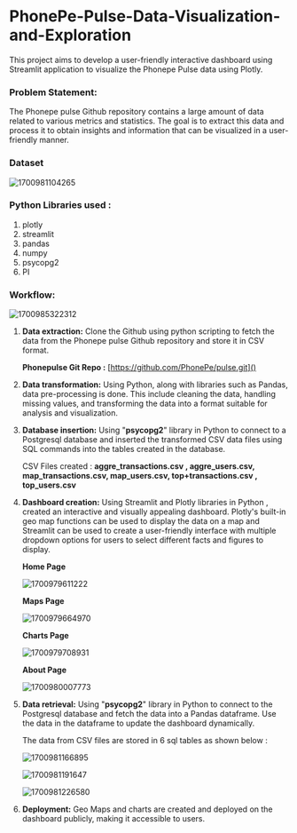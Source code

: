 # PhonePe-Pulse-Data-Visualization-and-Exploration

This project aims to develop a  user-friendly interactive dashboard using Streamlit application to visualize the Phonepe Pulse data using Plotly.

### Problem Statement:

The Phonepe pulse Github repository contains a large amount of data related to
various metrics and statistics. The goal is to extract this data and process it to obtain
insights and information that can be visualized in a user-friendly manner.

### Dataset

![1700981104265](image/README/1700981104265.png)

### Python Libraries used :

1. plotly
2. streamlit
3. pandas
4. numpy
5. psycopg2
6. PI

### Workflow:

![1700985322312](image/README/1700985322312.png)

1. **Data extraction:** Clone the Github using python scripting to fetch the data from the
   Phonepe pulse Github repository and store it in CSV format.

   **Phonepulse Git Repo :** [https://github.com/PhonePe/pulse.git]()
2. **Data transformation:** Using Python, along with libraries such as Pandas, data pre-processing is done. This include cleaning the data, handling missing values, and transforming the data into a format suitable for analysis and visualization.
3. **Database insertion:** Using "**psycopg2**" library in Python to
   connect to a Postgresql database and inserted the transformed CSV data files using SQL
   commands into the tables created in the database.

   CSV Files created : **aggre_transactions.csv , aggre_users.csv, map_transactions.csv, map_users.csv, top+transactions.csv , top_users.csv**
4. **Dashboard creation:** Using Streamlit and Plotly libraries in Python , created
   an interactive and visually appealing dashboard. Plotly's built-in geo map
   functions can be used to display the data on a map and Streamlit can be used
   to create a user-friendly interface with multiple dropdown options for users to
   select different facts and figures to display.

   **Home Page**

   ![1700979611222](image/README/1700979611222.png)

   **Maps Page**

   ![1700979664970](image/README/1700979664970.png)

   **Charts Page**

   ![1700979708931](image/README/1700979708931.png)

   **About Page**

   ![1700980007773](image/README/1700980007773.png)
5. **Data retrieval:** Using "**psycopg2**" library in Python to connect to the
   Postgresql database and fetch the data into a Pandas dataframe. Use the data in
   the dataframe to update the dashboard dynamically.

   The data from CSV files are stored in 6 sql tables as shown below :

   ![1700981166895](image/README/1700981166895.png)

   ![1700981191647](image/README/1700981191647.png)

   ![1700981226580](image/README/1700981226580.png)
6. **Deployment:** Geo Maps and charts are created and deployed on the dashboard publicly, making it accessible to users.
